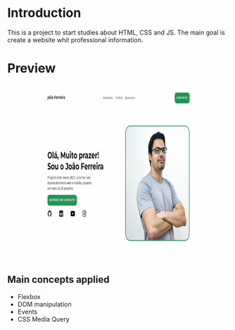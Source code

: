 # Introduction

This is a project to start studies about HTML, CSS and JS.
The main goal is create a website whit professional information.

# Preview

<img src="https://github.com/brenodobroski/Portfolio-Study/blob/master/preview.jpg" height="400">

## Main concepts applied

- Flexbox
- DOM manipulation
- Events
- CSS Media Query
